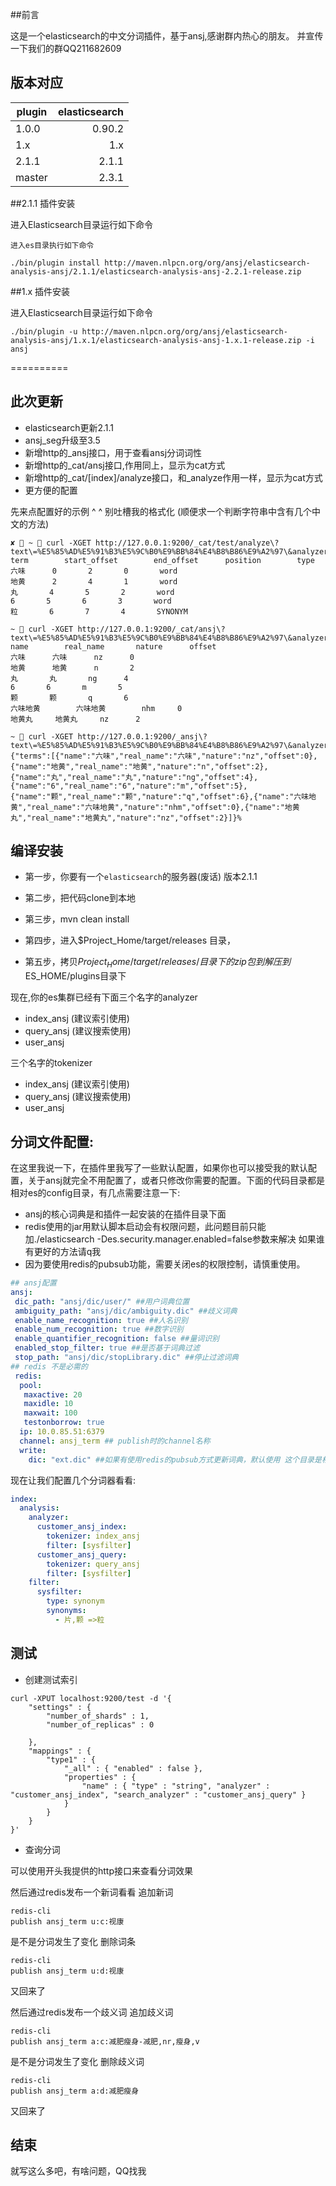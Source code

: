 ##前言

这是一个elasticsearch的中文分词插件，基于ansj,感谢群内热心的朋友。
并宣传一下我们的群QQ211682609

## 版本对应

| plugin        |     elasticsearch|
| --------      |       -----:  |
| 1.0.0  |     0.90.2    |
| 1.x        |     1.x     |
| 2.1.1        |     2.1.1     |
| master        |     2.3.1     |



##2.1.1 插件安装

进入Elasticsearch目录运行如下命令 

````
进入es目录执行如下命令

./bin/plugin install http://maven.nlpcn.org/org/ansj/elasticsearch-analysis-ansj/2.1.1/elasticsearch-analysis-ansj-2.2.1-release.zip
````


##1.x 插件安装

进入Elasticsearch目录运行如下命令 

````
./bin/plugin -u http://maven.nlpcn.org/org/ansj/elasticsearch-analysis-ansj/1.x.1/elasticsearch-analysis-ansj-1.x.1-release.zip -i ansj
````


==========

## 此次更新
+ elasticsearch更新2.1.1
+ ansj_seg升级至3.5
+ 新增http的_ansj接口，用于查看ansj分词词性
+ 新增http的_cat/ansj接口,作用同上，显示为cat方式
+ 新增http的_cat/[index]/analyze接口，和_analyze作用一样，显示为cat方式
+ 更方便的配置

先来点配置好的示例 ^ ^ 别吐槽我的格式化 (顺便求一个判断字符串中含有几个中文的方法)

```shell
✘  ~  curl -XGET http://127.0.0.1:9200/_cat/test/analyze\?text\=%E5%85%AD%E5%91%B3%E5%9C%B0%E9%BB%84%E4%B8%B86%E9%A2%97\&analyzer\=customer_ansj_query\&v
term		start_offset		end_offset		position		type
六味		0		2		0		word
地黄		2		4		1		word
丸		4		5		2		word
6		5		6		3		word
粒		6		7		4		SYNONYM
```

```shell
~  curl -XGET http://127.0.0.1:9200/_cat/ansj\?text\=%E5%85%AD%E5%91%B3%E5%9C%B0%E9%BB%84%E4%B8%B86%E9%A2%97\&analyzer\=customer_ansj_query\&v
name		real_name		nature		offset
六味		六味		nz		0
地黄		地黄		n		2
丸		丸		ng		4
6		6		m		5
颗		颗		q		6
六味地黄		六味地黄		nhm		0
地黄丸		地黄丸		nz		2
```

```shell
~  curl -XGET http://127.0.0.1:9200/_ansj\?text\=%E5%85%AD%E5%91%B3%E5%9C%B0%E9%BB%84%E4%B8%B86%E9%A2%97\&analyzer\=index_ansj\&v
{"terms":[{"name":"六味","real_name":"六味","nature":"nz","offset":0},{"name":"地黄","real_name":"地黄","nature":"n","offset":2},{"name":"丸","real_name":"丸","nature":"ng","offset":4},{"name":"6","real_name":"6","nature":"m","offset":5},{"name":"颗","real_name":"颗","nature":"q","offset":6},{"name":"六味地黄","real_name":"六味地黄","nature":"nhm","offset":0},{"name":"地黄丸","real_name":"地黄丸","nature":"nz","offset":2}]}%
```

## 编译安装

* 第一步，你要有一个`elasticsearch`的服务器(废话) 版本2.1.1

* 第二步，把代码clone到本地

* 第三步，mvn clean install

* 第四步，进入$Project_Home/target/releases 目录，

* 第五步，拷贝$Project_Home/target/releases/目录下的zip包到解压到$ES_HOME/plugins目录下



 
现在,你的es集群已经有下面三个名字的analyzer

+ index_ansj (建议索引使用)
+ query_ansj (建议搜索使用)
+ user_ansj

三个名字的tokenizer

+ index_ansj (建议索引使用)
+ query_ansj (建议搜索使用)
+ user_ansj


## 分词文件配置:
在这里我说一下，在插件里我写了一些默认配置，如果你也可以接受我的默认配置，关于ansj就完全不用配置了，或者只修改你需要的配置。下面的代码目录都是相对es的config目录，有几点需要注意一下:

+ ansj的核心词典是和插件一起安装的在插件目录下面
+ redis使用的jar用默认脚本启动会有权限问题，此问题目前只能加./elasticsearch -Des.security.manager.enabled=false参数来解决 如果谁有更好的方法请q我
+ 因为要使用redis的pubsub功能，需要关闭es的权限控制，请慎重使用。

```yaml
## ansj配置
ansj:
 dic_path: "ansj/dic/user/" ##用户词典位置
 ambiguity_path: "ansj/dic/ambiguity.dic" ##歧义词典
 enable_name_recognition: true ##人名识别
 enable_num_recognition: true ##数字识别
 enable_quantifier_recognition: false ##量词识别
 enabled_stop_filter: true ##是否基于词典过滤
 stop_path: "ansj/dic/stopLibrary.dic" ##停止过滤词典
## redis 不是必需的
 redis:
  pool:
   maxactive: 20
   maxidle: 10
   maxwait: 100
   testonborrow: true
  ip: 10.0.85.51:6379
  channel: ansj_term ## publish时的channel名称
  write:
    dic: "ext.dic" ##如果有使用redis的pubsub方式更新词典，默认使用 这个目录是相对于dic_path
```

现在让我们配置几个分词器看看:

```yaml
index:
  analysis:
    analyzer:
      customer_ansj_index:
        tokenizer: index_ansj
        filter: [sysfilter]
      customer_ansj_query:
        tokenizer: query_ansj
        filter: [sysfilter]
    filter:
      sysfilter:
        type: synonym
        synonyms:
          - 片,颗 =>粒
```

## 测试


* 创建测试索引

```linux
curl -XPUT localhost:9200/test -d '{
    "settings" : {
        "number_of_shards" : 1,
        "number_of_replicas" : 0

    },
    "mappings" : {
        "type1" : {
            "_all" : { "enabled" : false },
            "properties" : {
                "name" : { "type" : "string", "analyzer" : "customer_ansj_index", "search_analyzer" : "customer_ansj_query" }
            }
        }
    }
}'
```

* 查询分词

可以使用开头我提供的http接口来查看分词效果

然后通过redis发布一个新词看看
追加新词
```
redis-cli
publish ansj_term u:c:视康

```

是不是分词发生了变化
删除词条
```
redis-cli
publish ansj_term u:d:视康
```

又回来了

然后通过redis发布一个歧义词
追加歧义词
```
redis-cli
publish ansj_term a:c:减肥瘦身-减肥,nr,瘦身,v
```

是不是分词发生了变化
删除歧义词
```
redis-cli
publish ansj_term a:d:减肥瘦身
```

又回来了


## 结束
就写这么多吧，有啥问题，QQ找我
